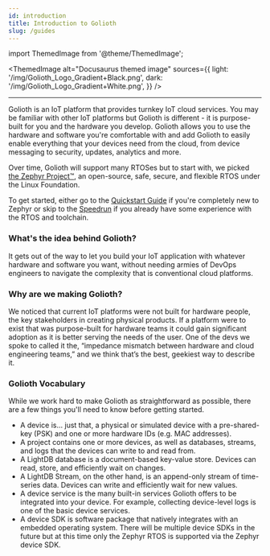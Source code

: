 ```yaml
---
id: introduction
title: Introduction to Golioth
slug: /guides
---
```


import ThemedImage from '@theme/ThemedImage';

<ThemedImage
  alt="Docusaurus themed image"
  sources={{
    light: '/img/Golioth_Logo_Gradient+Black.png',
    dark: '/img/Golioth_Logo_Gradient+White.png',
  }}
/>

---

Golioth is an IoT platform that provides turnkey IoT cloud services. You may be familiar with other IoT platforms but Golioth is different - it is purpose-built for you and the hardware you develop. Golioth allows you to
use the hardware and software you're comfortable with and add Golioth to easily enable everything that your devices need from the cloud, from device messaging to security, updates, analytics and more.

Over time, Golioth will support many RTOSes but to start with, we picked [the Zephyr Project™](https://www.zephyrproject.org), an open-source, safe, secure, and flexible RTOS under the Linux Foundation.


To get started, either go to the [Quickstart Guide](guides/quickstart/getting-started) if you're completely new to Zephyr or skip to the [Speedrun](guides/speedrun) if you already have some experience with the RTOS and toolchain.

### What's the idea behind Golioth?

It gets out of the way to let you build your IoT application with whatever
hardware and software you want, without needing armies of DevOps engineers to navigate the complexity that is conventional cloud platforms.

### Why are we making Golioth?

We noticed that current IoT platforms were not built for hardware people, the key stakeholders in creating physical products. If a platform were to exist that was purpose-built for hardware teams it could gain significant adoption as it is better serving the needs of the user. One of the devs we spoke to called it the, “impedance mismatch between hardware and cloud engineering teams,” and we think that’s the best, geekiest way to describe it.

### Golioth Vocabulary

While we work hard to make Golioth as straightforward as possible, there are a few things you'll need to know before getting started.

- A device is... just that, a physical or simulated device with a pre-shared-key (PSK) and one or more hardware IDs (e.g. MAC addresses).
- A project contains one or more devices, as well as databases, streams, and logs that the devices can write to and read from.
- A LightDB database is a document-based key-value store. Devices can read, store, and efficiently wait on changes.
- A LightDB Stream, on the other hand, is an append-only stream of time-series data. Devices can write and efficiently wait for new values.
- A device service is the many built-in services Golioth offers to be integrated into your device. For example, collecting device-level logs is one of the basic device services.
- A device SDK is software package that natively integrates with an embedded operating system. There will be multiple device SDKs in the future but at this time only the Zephyr RTOS is supported via the Zephyr device SDK.
